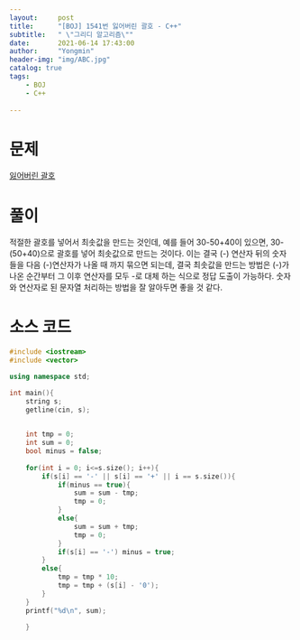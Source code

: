 ```yaml
---
layout:     post
title:      "[BOJ] 1541번 잃어버린 괄호 - C++"
subtitle:   " \"그리디 알고리즘\""
date:       2021-06-14 17:43:00
author:     "Yongmin"
header-img: "img/ABC.jpg"
catalog: true
tags:
    - BOJ
    - C++
  
---
```


# 문제
[잃어버린 괄호](https://www.acmicpc.net/problem/1541)

# 풀이
적절한 괄호를 넣어서 최솟값을 만드는 것인데, 예를 들어 30-50+40이 있으면, 30-(50+40)으로 괄호를 넣어 최솟값으로 만드는 것이다. 이는 결국 (-) 연산자 뒤의 숫자들을 다음 (-)연산자가 나올 때 까지 묶으면 되는데,
결국 최솟값을 만드는 방법은 (-)가 나온 순간부터 그 이후 연산자를 모두 -로 대체 하는 식으로 정답 도출이 가능하다. 숫자와 연산자로 된 문자열 처리하는 방법을 잘 알아두면 좋을 것 같다.

# 소스 코드
```c++
#include <iostream>
#include <vector>

using namespace std;

int main(){
    string s;
    getline(cin, s);
    

    int tmp = 0;
    int sum = 0;
    bool minus = false;
    
    for(int i = 0; i<=s.size(); i++){
        if(s[i] == '-' || s[i] == '+' || i == s.size()){
            if(minus == true){
                sum = sum - tmp;
                tmp = 0;
            }
            else{
                sum = sum + tmp;
                tmp = 0;
            }
            if(s[i] == '-') minus = true;
        }
        else{
            tmp = tmp * 10;
            tmp = tmp + (s[i] - '0');
        }
    }
    printf("%d\n", sum);
    
    }


```
